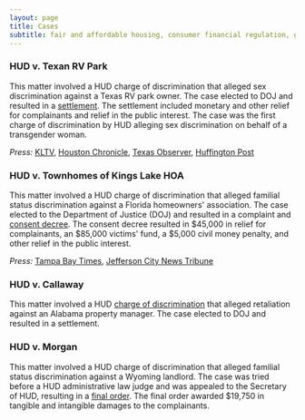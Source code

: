 ```yaml
---
layout: page
title: Cases
subtitle: fair and affordable housing, consumer financial regulation, government-sponsored enterprises, data and privacy
---
```


### HUD v. Texan RV Park
This matter involved a HUD charge of discrimination that alleged sex discrimination against a Texas RV park owner. The case elected to DOJ and resulted in a [settlement](https://www.justice.gov/d9/crt/legacy/2014/07/21/toonesettle.pdf). The settlement included monetary and other relief for complainants and relief in the public interest.  The case was the first charge of discrimination by HUD alleging sex discrimination on behalf of a transgender woman.

_Press:_ [KLTV](https://www.kltv.com/story/23652016/federal-government-sues-etx-rv-park-for-discriminatory-housing-practices/), [Houston Chronicle](https://www.chron.com/news/houston-texas/houston/article/u-s-government-sues-texas-rv-park-for-alleged-4879379.php), [Texas Observer](https://www.texasobserver.org/east-texas-couples-eviction-prompts-landmark-transgender-rights-case/), [Huffington Post](https://www.huffpost.com/entry/texas-rv-park-owner-anti-transgender_n_3865925) 

### HUD v. Townhomes of Kings Lake HOA
This matter involved a HUD charge of discrimination that alleged familial status discrimination against a Florida homeowners' association. The case elected to the Department of Justice (DOJ) and resulted in a complaint and [consent decree](https://www.justice.gov/sites/default/files/crt/legacy/2013/08/15/kings_lakesettle.pdf). The consent decree resulted in $45,000 in relief for complainants, an $85,000 victims' fund, a $5,000 civil money penalty, and other relief in the public interest. 

_Press:_ [Tampa Bay Times](https://www.tampabay.com/news/courts/civil/gibsonton-hoa-accused-of-violating-fair-housing-act/1249770/), [Jefferson City News Tribune](https://www.newstribune.com/news/2012/oct/14/feds-sue-florida-townhomes-bar-children/)

### HUD v. Callaway
This matter involved a HUD [charge of discrimination](https://www.hud.gov/sites/documents/hudvcallaway.pdf) that alleged retaliation against an Alabama property manager. The case elected to DOJ and resulted in a settlement.

### HUD v. Morgan
This matter involved a HUD charge of discrimination that alleged familial status discrimination against a Wyoming landlord. The case was tried before a HUD administrative law judge and was appealed to the Secretary of HUD, resulting in a [final order](https://www.hud.gov/sites/documents/hud_11-f-090-fh-49.pdf). The final order awarded $19,750 in tangible and intangible damages to the complainants.
